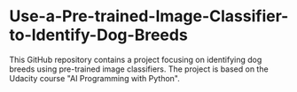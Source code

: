 # Use-a-Pre-trained-Image-Classifier-to-Identify-Dog-Breeds
This GitHub repository contains a project focusing on identifying dog breeds using pre-trained image classifiers. The project is based on the Udacity course "AI Programming with Python".
